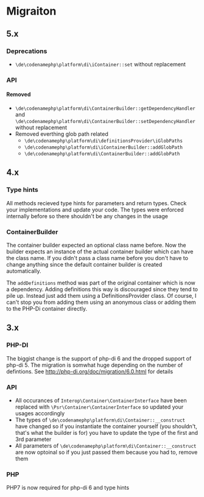 # Migraiton

## 5.x
### Deprecations
- `\de\codenamephp\platform\di\iContainer::set` without replacement

### API
#### Removed
- `\de\codenamephp\platform\di\ContainerBuilder::getDependencyHandler` and `\de\codenamephp\platform\di\ContainerBuilder::setDependencyHandler` without replacement
- Removed everthing glob path related
  - `\de\codenamephp\platform\di\definitionsProvider\iGlobPaths`
  - `\de\codenamephp\platform\di\iContainerBuilder::addGlobPath`
  - `\de\codenamephp\platform\di\ContainerBuilder::addGlobPath`
  
## 4.x

### Type hints

All methods recieved type hints for parameters and return types. Check your implementations and update your code. The types
were enforced internally before so there shouldn't be any changes in the usage

### ContainerBuilder

The container builder expected an optional class name before. Now the builder expects an instance of the actual container builder
which can have the class name. If you didn't pass a class name before you don't have to change anything since the default container builder
is created automatically.

The `addDefinitions` method was part of the original container which is now a dependency. Adding definitions this way is discouraged
since they tend to pile up. Instead just add them using a DefinitionsProvider class. 
Of course, I can't stop you from adding them using an anonymous class or adding them to the PHP-Di container directly.

## 3.x

### PHP-DI

The biggist change is the support of php-di 6 and the dropped support of php-di 5. The migration is somwhat huge
depending on the number of defintions. See http://php-di.org/doc/migration/6.0.html for details

### API

- All occurances of `Interop\Container\ContainerInterface` have been replaced with `\Psr\Container\ContainerInterface` so updated your usages accordingly
- The types of `\de\codenamephp\platform\di\Container::__construct` have changed so if you instantiate the container yourself (you shouldn't, that's what the 
  builder is for) you have to update the type of the first and 3rd parameter
- All parameters of `\de\codenamephp\platform\di\Container::__construct` are now optoinal so if you just passed them because you had to, remove them

### PHP

PHP7 is now required for php-di 6 and type hints